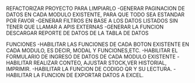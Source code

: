 
 REFACTORIZAR PROYECTO PARA LIMPIARLO
 -GENERAR PAGINACION DE DATOS EN CADA MODULO EXISTENTE, PARA QUE TODO SEA ESTANDAR POR FAVOR
 -GENERAR FILTROS EN BASE A LOS DATOS LISTADOS SIN TENER QUE LLAMAR A APIS EXTERNAS
 -GENERAR LA FUNCION DESCARGAR REPORTE DE DATOS DE LA TABLA DE DATOS
 
 FUNCIONES
 -HABILITAR LAS FUNCIONES DE CADA BOTON EXISTENTE EN CADA MODULO, ES DECIR, MODAL Y FUNCIONES,ETC.
 -HABILITAR EL FORMULARIO DE INGRESO DE DATOS DE CADA MODULO EXISTENTE
 -HABILITAR REALIZAR CONTEO, AJUSTAR STOCK,VER HISTORIAL, IMPRIMIR.
 -HABILITAR LA FUNCION DE CODIGO QR Y SU LECTURA.
 -HABILITAR LA FUNCION DE EXPORTAR DATOS A EXCEL.